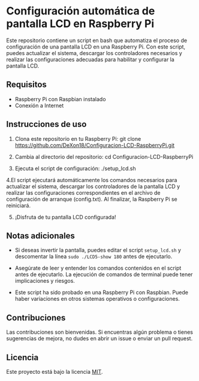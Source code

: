 # Configuración automática de pantalla LCD en Raspberry Pi

Este repositorio contiene un script en bash que automatiza el proceso de configuración de una pantalla LCD en una Raspberry Pi. Con este script, puedes actualizar el sistema, descargar los controladores necesarios y realizar las configuraciones adecuadas para habilitar y configurar la pantalla LCD.

## Requisitos

- Raspberry Pi con Raspbian instalado
- Conexión a Internet

## Instrucciones de uso

1. Clona este repositorio en tu Raspberry Pi:
git clone https://github.com/DeXon18/Configuracion-LCD-RaspberryPi.git

2. Cambia al directorio del repositorio:
cd Configuracion-LCD-RaspberryPi

3. Ejecuta el script de configuración:
./setup_lcd.sh

4.El script ejecutará automáticamente los comandos necesarios para actualizar el sistema, descargar los controladores de la pantalla LCD y realizar las configuraciones correspondientes en el archivo de configuración de arranque (config.txt). Al finalizar, la Raspberry Pi se reiniciará.

5. ¡Disfruta de tu pantalla LCD configurada!

## Notas adicionales

- Si deseas invertir la pantalla, puedes editar el script `setup_lcd.sh` y descomentar la línea `sudo ./LCD5-show 180` antes de ejecutarlo.

- Asegúrate de leer y entender los comandos contenidos en el script antes de ejecutarlo. La ejecución de comandos de terminal puede tener implicaciones y riesgos.

- Este script ha sido probado en una Raspberry Pi con Raspbian. Puede haber variaciones en otros sistemas operativos o configuraciones.

## Contribuciones

Las contribuciones son bienvenidas. Si encuentras algún problema o tienes sugerencias de mejora, no dudes en abrir un issue o enviar un pull request.

## Licencia

Este proyecto está bajo la licencia [MIT](LICENSE).


